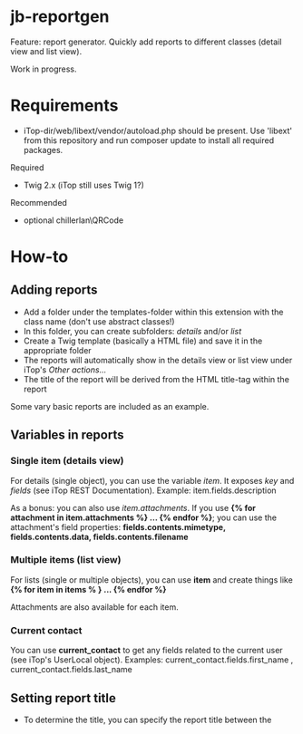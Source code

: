 # jb-reportgen

Feature: report generator. Quickly add reports to different classes (detail view and list view).

Work in progress. 

# Requirements

* iTop-dir/web/libext/vendor/autoload.php should be present. Use 'libext' from this repository and run composer update to install all required packages.

Required
- Twig 2.x (iTop still uses Twig 1?)

Recommended
- optional chillerlan\QRCode

# How-to

## Adding reports 
* Add a folder under the templates-folder within this extension with the class name (don't use abstract classes!)
* In this folder, you can create subfolders: *details* and/or *list*
* Create a Twig template (basically a HTML file) and save it in the appropriate folder
* The reports will automatically show in the details view or list view under iTop's *Other actions...*
* The title of the report will be derived from the HTML title-tag within the report

Some vary basic reports are included as an example.

## Variables in reports

### Single item (details view)

For details (single object), you can use the variable *item*. It exposes *key* and *fields* (see iTop REST Documentation). Example: item.fields.description 
 
As a bonus: you can also use *item.attachments*. If you use **{% for attachment in item.attachments %} ... {% endfor %}**; you can use the attachment's field properties: **fields.contents.mimetype, fields.contents.data, fields.contents.filename**

### Multiple items (list view)
For lists (single or multiple objects), you can use **item** and create things like **{% for item in items % } ... {% endfor %}**

Attachments are also available for each item.

### Current contact
You can use **current_contact** to get any fields related to the current user (see iTop's UserLocal object).
Examples: current_contact.fields.first_name , current_contact.fields.last_name


## Setting report title
* To determine the title, you can specify the report title between the <title> tags. This is what will be shown in iTop.

## Show as button instead of menu item
In the <html> attribute, add data-report-trigger attribute with value of 'button'. 
Current possible values: 'menu' (default), 'button'.

## Using iTop language strings
* If you want to use iTop Language strings, you can! 
There's a Twig Filter named dict_s in templates.
Where in iTop code you would use Dict::S('languagestring'), 
but it's the same as in iTop Portal templates, for example: {{ 'UI:Menu:ReportGenerator:ShowReport'|dict_s }} or {{ 'Class:Ticket/Attribute:ref'|dict_s }}

Hint: you can also use this for the title of the report.

## Using QR codes
A Twig filter is available to convert text/URLs to QR-code. {{ 'this string will be converted'|qr }}

## Cookbook

PHP
- shows how to add an item to iTop's "Other actions" menu in both list view and detail view
- shows how to obtain iTop from data and render it using a Twig template of your own
- shows how to add custom filters to Twig

## License
https://www.gnu.org/licenses/gpl-3.0.en.html
Copyright (C) 2019 Jeffrey Bostoen


